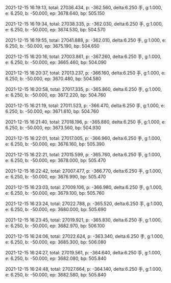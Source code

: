 2021-12-15 16:19:13, total: 27036.434, p: -362.560, delta:6.250 手, g:1.000, e: 6.250, b: -50.000, ep: 3678.640, bp: 505.150

2021-12-15 16:19:34, total: 27038.335, p: -362.030, delta:6.250 手, g:1.000, e: 6.250, b: -50.000, ep: 3674.530, bp: 504.570

2021-12-15 16:19:55, total: 27041.888, p: -362.010, delta:6.250 手, g:1.000, e: 6.250, b: -50.000, ep: 3675.190, bp: 504.650

2021-12-15 16:20:16, total: 27003.861, p: -367.260, delta:6.250 手, g:1.000, e: 6.250, b: -50.000, ep: 3665.460, bp: 504.090

2021-12-15 16:20:37, total: 27013.237, p: -366.160, delta:6.250 手, g:1.000, e: 6.250, b: -50.000, ep: 3670.480, bp: 504.580

2021-12-15 16:20:58, total: 27017.335, p: -365.860, delta:6.250 手, g:1.000, e: 6.250, b: -50.000, ep: 3672.220, bp: 504.760

2021-12-15 16:21:19, total: 27011.523, p: -366.470, delta:6.250 手, g:1.000, e: 6.250, b: -50.000, ep: 3671.610, bp: 504.760

2021-12-15 16:21:40, total: 27018.196, p: -365.880, delta:6.250 手, g:1.000, e: 6.250, b: -50.000, ep: 3673.560, bp: 504.930

2021-12-15 16:22:01, total: 27017.005, p: -366.960, delta:6.250 手, g:1.000, e: 6.250, b: -50.000, ep: 3676.160, bp: 505.390

2021-12-15 16:22:21, total: 27015.599, p: -365.760, delta:6.250 手, g:1.000, e: 6.250, b: -50.000, ep: 3678.000, bp: 505.470

2021-12-15 16:22:42, total: 27007.477, p: -366.770, delta:6.250 手, g:1.000, e: 6.250, b: -50.000, ep: 3676.990, bp: 505.470

2021-12-15 16:23:03, total: 27009.106, p: -366.980, delta:6.250 手, g:1.000, e: 6.250, b: -50.000, ep: 3679.100, bp: 505.760

2021-12-15 16:23:24, total: 27022.788, p: -365.520, delta:6.250 手, g:1.000, e: 6.250, b: -50.000, ep: 3680.000, bp: 505.690

2021-12-15 16:23:45, total: 27019.921, p: -365.830, delta:6.250 手, g:1.000, e: 6.250, b: -50.000, ep: 3682.970, bp: 506.100

2021-12-15 16:24:06, total: 27022.624, p: -363.340, delta:6.250 手, g:1.000, e: 6.250, b: -50.000, ep: 3685.300, bp: 506.080

2021-12-15 16:24:27, total: 27019.561, p: -364.640, delta:6.250 手, g:1.000, e: 6.250, b: -50.000, ep: 3682.080, bp: 505.840

2021-12-15 16:24:48, total: 27027.664, p: -364.140, delta:6.250 手, g:1.000, e: 6.250, b: -50.000, ep: 3682.580, bp: 505.840